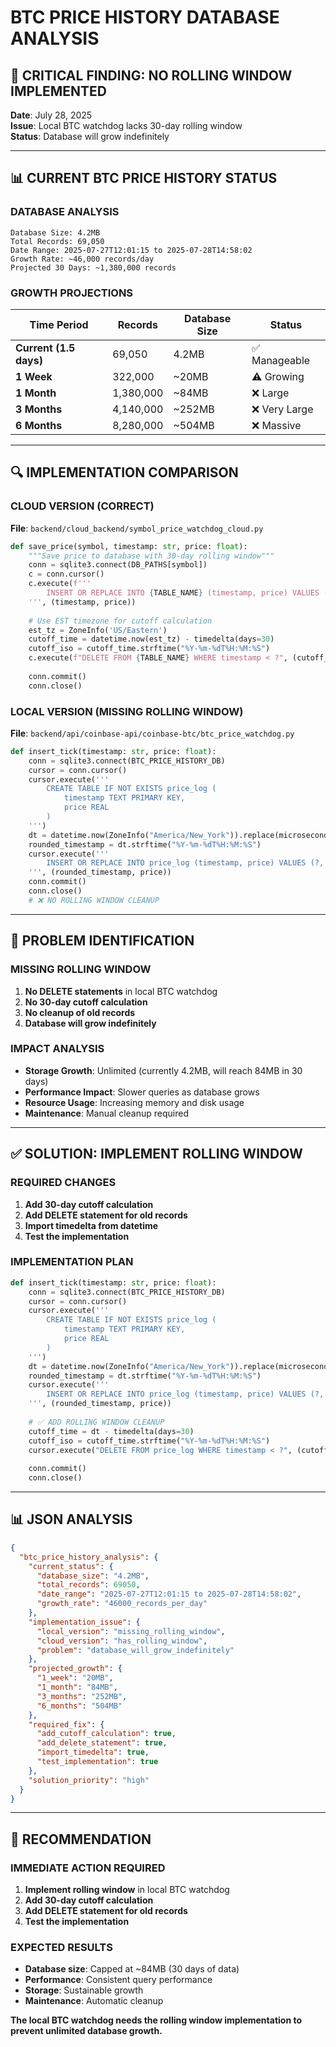 # BTC PRICE HISTORY DATABASE ANALYSIS

## 🚨 CRITICAL FINDING: NO ROLLING WINDOW IMPLEMENTED

**Date**: July 28, 2025  
**Issue**: Local BTC watchdog lacks 30-day rolling window  
**Status**: Database will grow indefinitely

---

## 📊 CURRENT BTC PRICE HISTORY STATUS

### DATABASE ANALYSIS
```
Database Size: 4.2MB
Total Records: 69,050
Date Range: 2025-07-27T12:01:15 to 2025-07-28T14:58:02
Growth Rate: ~46,000 records/day
Projected 30 Days: ~1,380,000 records
```

### GROWTH PROJECTIONS
| Time Period | Records | Database Size | Status |
|-------------|---------|---------------|--------|
| **Current (1.5 days)** | 69,050 | 4.2MB | ✅ Manageable |
| **1 Week** | 322,000 | ~20MB | ⚠️ Growing |
| **1 Month** | 1,380,000 | ~84MB | ❌ Large |
| **3 Months** | 4,140,000 | ~252MB | ❌ Very Large |
| **6 Months** | 8,280,000 | ~504MB | ❌ Massive |

---

## 🔍 IMPLEMENTATION COMPARISON

### CLOUD VERSION (CORRECT)
**File**: `backend/cloud_backend/symbol_price_watchdog_cloud.py`
```python
def save_price(symbol, timestamp: str, price: float):
    """Save price to database with 30-day rolling window"""
    conn = sqlite3.connect(DB_PATHS[symbol])
    c = conn.cursor()
    c.execute(f'''
        INSERT OR REPLACE INTO {TABLE_NAME} (timestamp, price) VALUES (?, ?)
    ''', (timestamp, price))
    
    # Use EST timezone for cutoff calculation
    est_tz = ZoneInfo('US/Eastern')
    cutoff_time = datetime.now(est_tz) - timedelta(days=30)
    cutoff_iso = cutoff_time.strftime("%Y-%m-%dT%H:%M:%S")
    c.execute(f"DELETE FROM {TABLE_NAME} WHERE timestamp < ?", (cutoff_iso,))
    
    conn.commit()
    conn.close()
```

### LOCAL VERSION (MISSING ROLLING WINDOW)
**File**: `backend/api/coinbase-api/coinbase-btc/btc_price_watchdog.py`
```python
def insert_tick(timestamp: str, price: float):
    conn = sqlite3.connect(BTC_PRICE_HISTORY_DB)
    cursor = conn.cursor()
    cursor.execute('''
        CREATE TABLE IF NOT EXISTS price_log (
            timestamp TEXT PRIMARY KEY,
            price REAL
        )
    ''')
    dt = datetime.now(ZoneInfo("America/New_York")).replace(microsecond=0)
    rounded_timestamp = dt.strftime("%Y-%m-%dT%H:%M:%S")
    cursor.execute('''
        INSERT OR REPLACE INTO price_log (timestamp, price) VALUES (?, ?)
    ''', (rounded_timestamp, price))
    conn.commit()
    conn.close()
    # ❌ NO ROLLING WINDOW CLEANUP
```

---

## 🚨 PROBLEM IDENTIFICATION

### MISSING ROLLING WINDOW
1. **No DELETE statements** in local BTC watchdog
2. **No 30-day cutoff calculation**
3. **No cleanup of old records**
4. **Database will grow indefinitely**

### IMPACT ANALYSIS
- **Storage Growth**: Unlimited (currently 4.2MB, will reach 84MB in 30 days)
- **Performance Impact**: Slower queries as database grows
- **Resource Usage**: Increasing memory and disk usage
- **Maintenance**: Manual cleanup required

---

## ✅ SOLUTION: IMPLEMENT ROLLING WINDOW

### REQUIRED CHANGES
1. **Add 30-day cutoff calculation**
2. **Add DELETE statement for old records**
3. **Import timedelta from datetime**
4. **Test the implementation**

### IMPLEMENTATION PLAN
```python
def insert_tick(timestamp: str, price: float):
    conn = sqlite3.connect(BTC_PRICE_HISTORY_DB)
    cursor = conn.cursor()
    cursor.execute('''
        CREATE TABLE IF NOT EXISTS price_log (
            timestamp TEXT PRIMARY KEY,
            price REAL
        )
    ''')
    dt = datetime.now(ZoneInfo("America/New_York")).replace(microsecond=0)
    rounded_timestamp = dt.strftime("%Y-%m-%dT%H:%M:%S")
    cursor.execute('''
        INSERT OR REPLACE INTO price_log (timestamp, price) VALUES (?, ?)
    ''', (rounded_timestamp, price))
    
    # ✅ ADD ROLLING WINDOW CLEANUP
    cutoff_time = dt - timedelta(days=30)
    cutoff_iso = cutoff_time.strftime("%Y-%m-%dT%H:%M:%S")
    cursor.execute("DELETE FROM price_log WHERE timestamp < ?", (cutoff_iso,))
    
    conn.commit()
    conn.close()
```

---

## 📊 JSON ANALYSIS

```json
{
  "btc_price_history_analysis": {
    "current_status": {
      "database_size": "4.2MB",
      "total_records": 69050,
      "date_range": "2025-07-27T12:01:15 to 2025-07-28T14:58:02",
      "growth_rate": "46000_records_per_day"
    },
    "implementation_issue": {
      "local_version": "missing_rolling_window",
      "cloud_version": "has_rolling_window",
      "problem": "database_will_grow_indefinitely"
    },
    "projected_growth": {
      "1_week": "20MB",
      "1_month": "84MB", 
      "3_months": "252MB",
      "6_months": "504MB"
    },
    "required_fix": {
      "add_cutoff_calculation": true,
      "add_delete_statement": true,
      "import_timedelta": true,
      "test_implementation": true
    },
    "solution_priority": "high"
  }
}
```

---

## 🎯 RECOMMENDATION

### IMMEDIATE ACTION REQUIRED
1. **Implement rolling window** in local BTC watchdog
2. **Add 30-day cutoff calculation**
3. **Add DELETE statement for old records**
4. **Test the implementation**

### EXPECTED RESULTS
- **Database size**: Capped at ~84MB (30 days of data)
- **Performance**: Consistent query performance
- **Storage**: Sustainable growth
- **Maintenance**: Automatic cleanup

**The local BTC watchdog needs the rolling window implementation to prevent unlimited database growth.** 